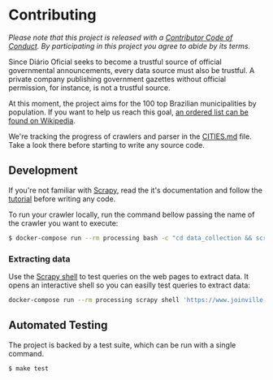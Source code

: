 # Contributing

*Please note that this project is released with a [Contributor Code of Conduct](CODE_OF_CONDUCT.md). By participating in this project you agree to abide by its terms.*

Since Diário Oficial seeks to become a trustful source of official governmental announcements, every data source must also be trustful. A private company publishing government gazettes without official permission, for instance, is not a trustful source.

At this moment, the project aims for the 100 top Brazilian municipalities by population. If you want to help us reach this goal, [an ordered list can be found on Wikipedia](https://pt.wikipedia.org/wiki/Lista_de_munic%C3%ADpios_do_Brasil_por_popula%C3%A7%C3%A3o).

We're tracking the progress of crawlers and parser in the [CITIES.md](https://github.com/okfn-brasil/diario-oficial/blob/master/CITIES.md) file. Take a look there before starting to write any source code.

## Development

If you're not familiar with [Scrapy](https://docs.scrapy.org), read the it's documentation and follow the [tutorial](https://docs.scrapy.org/en/latest/intro/tutorial.html) before writing any code.

To run your crawler locally, run the command bellow passing the name of the crawler you want to execute:

```sh
$ docker-compose run --rm processing bash -c "cd data_collection && scrapy crawl <CRAWLER_NAME>"
```

### Extracting data

Use the [Scrapy shell](https://doc.scrapy.org/en/latest/intro/tutorial.html#extracting-data) to test queries on the web pages to extract data. It opens an interactive shell so you can easilly test queries to extract data:

```sh
docker-compose run --rm processing scrapy shell 'https://www.joinville.sc.gov.br/jornal/index/page/1'
```

## Automated Testing

The project is backed by a test suite, which can be run with a single command.

```sh
$ make test
```
